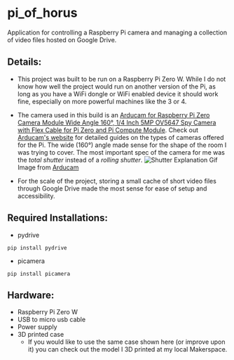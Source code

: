 # pi_of_horus
 Application for controlling a Raspberry Pi camera and managing a collection of video files hosted on Google Drive.

## Details:

- This project was built to be run on a Raspberry Pi Zero W. While I do not know how well the project would run on another version of the Pi, as long as you have a WiFi dongle or WiFi enabled device it should work fine, especially on more powerful machines like the 3 or 4.

- The camera used in this build is an [Arducam for Raspberry Pi Zero Camera Module Wide Angle 160°, 1/4 Inch 5MP OV5647 Spy Camera with Flex Cable for Pi Zero and Pi Compute Module](https://www.amazon.com/dp/B07TB3CHZ3/ref=cm_sw_em_r_mt_dp_U_n3WtEb5S1FW74). Check out [Arducam's website](https://www.arducam.com/) for detailed guides on the types of cameras offered for the Pi. The wide (160°) angle made sense for the shape of the room I was trying to cover. The most important spec of the camera for me was the *total shutter* instead of a *rolling shutter*. 
 ![Shutter Explanation Gif](https://www.arducam.com/wp-content/uploads/2019/11/Rolling-Shutter-and-total-shutter.gif)
 Image from [Arducam](https://www.arducam.com/)

- For the scale of the project, storing a small cache of short video files through Google Drive made the most sense for ease of setup and accessibility.

## Required Installations:

- pydrive

`pip install pydrive`

-  picamera

`pip install picamera`


## Hardware:

- Raspberry Pi Zero W
- USB to micro usb cable
- Power supply
- 3D printed case
  - If you would like to use the same case shown here (or improve upon it) you can check out the model I 3D printed at my local Makerspace.
